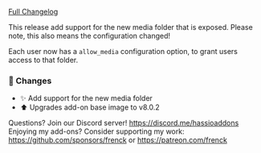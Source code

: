 [Full Changelog][changelog]

This release add support for the new media folder that is exposed.
Please note, this also means the configuration changed!

Each user now has a `allow_media` configuration option, to grant users access to that folder.

### 🔨 Changes

- ✨ Add support for the new media folder
- ⬆ Upgrades add-on base image to v8.0.2

[changelog]: https://github.com/hassio-addons/addon-ftp/compare/v3.3.3...v3.4.0

Questions? Join our Discord server! https://discord.me/hassioaddons
Enjoying my add-ons? Consider supporting my work:
https://github.com/sponsors/frenck or https://patreon.com/frenck